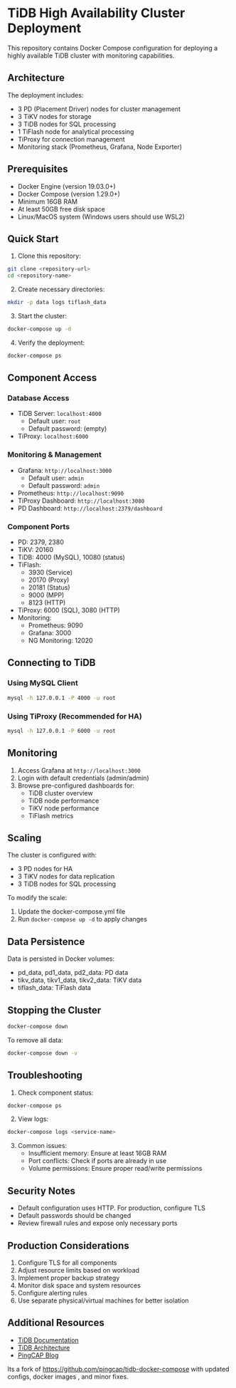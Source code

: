 # TiDB High Availability Cluster Deployment

This repository contains Docker Compose configuration for deploying a highly available TiDB cluster with monitoring capabilities.

## Architecture

The deployment includes:
- 3 PD (Placement Driver) nodes for cluster management
- 3 TiKV nodes for storage
- 3 TiDB nodes for SQL processing
- 1 TiFlash node for analytical processing
- TiProxy for connection management
- Monitoring stack (Prometheus, Grafana, Node Exporter)

## Prerequisites

- Docker Engine (version 19.03.0+)
- Docker Compose (version 1.29.0+)
- Minimum 16GB RAM
- At least 50GB free disk space
- Linux/MacOS system (Windows users should use WSL2)

## Quick Start

1. Clone this repository:
```bash
git clone <repository-url>
cd <repository-name>
```

2. Create necessary directories:
```bash
mkdir -p data logs tiflash_data
```

3. Start the cluster:
```bash
docker-compose up -d
```

4. Verify the deployment:
```bash
docker-compose ps
```

## Component Access

### Database Access
- TiDB Server: `localhost:4000`
  - Default user: `root`
  - Default password: (empty)
- TiProxy: `localhost:6000`

### Monitoring & Management
- Grafana: `http://localhost:3000`
  - Default user: `admin`
  - Default password: `admin`
- Prometheus: `http://localhost:9090`
- TiProxy Dashboard: `http://localhost:3080`
- PD Dashboard: `http://localhost:2379/dashboard`

### Component Ports
- PD: 2379, 2380
- TiKV: 20160
- TiDB: 4000 (MySQL), 10080 (status)
- TiFlash: 
  - 3930 (Service)
  - 20170 (Proxy)
  - 20181 (Status)
  - 9000 (MPP)
  - 8123 (HTTP)
- TiProxy: 6000 (SQL), 3080 (HTTP)
- Monitoring:
  - Prometheus: 9090
  - Grafana: 3000
  - NG Monitoring: 12020

## Connecting to TiDB

### Using MySQL Client
```bash
mysql -h 127.0.0.1 -P 4000 -u root
```

### Using TiProxy (Recommended for HA)
```bash
mysql -h 127.0.0.1 -P 6000 -u root
```

## Monitoring

1. Access Grafana at `http://localhost:3000`
2. Login with default credentials (admin/admin)
3. Browse pre-configured dashboards for:
   - TiDB cluster overview
   - TiDB node performance
   - TiKV node performance
   - TiFlash metrics

## Scaling

The cluster is configured with:
- 3 PD nodes for HA
- 3 TiKV nodes for data replication
- 3 TiDB nodes for SQL processing

To modify the scale:
1. Update the docker-compose.yml file
2. Run `docker-compose up -d` to apply changes

## Data Persistence

Data is persisted in Docker volumes:
- pd_data, pd1_data, pd2_data: PD data
- tikv_data, tikv1_data, tikv2_data: TiKV data
- tiflash_data: TiFlash data

## Stopping the Cluster

```bash
docker-compose down
```

To remove all data:
```bash
docker-compose down -v
```

## Troubleshooting

1. Check component status:
```bash
docker-compose ps
```

2. View logs:
```bash
docker-compose logs <service-name>
```

3. Common issues:
   - Insufficient memory: Ensure at least 16GB RAM
   - Port conflicts: Check if ports are already in use
   - Volume permissions: Ensure proper read/write permissions

## Security Notes

- Default configuration uses HTTP. For production, configure TLS
- Default passwords should be changed
- Review firewall rules and expose only necessary ports

## Production Considerations

1. Configure TLS for all components
2. Adjust resource limits based on workload
3. Implement proper backup strategy
4. Monitor disk space and system resources
5. Configure alerting rules
6. Use separate physical/virtual machines for better isolation

## Additional Resources

- [TiDB Documentation](https://docs.pingcap.com/tidb/stable)
- [TiDB Architecture](https://docs.pingcap.com/tidb/stable/architecture)
- [PingCAP Blog](https://pingcap.com/blog)

Its a fork of https://github.com/pingcap/tidb-docker-compose with updated configs, docker images , and minor fixes.
